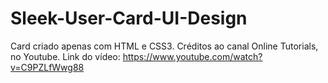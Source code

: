 # Sleek-User-Card-UI-Design
Card criado apenas com HTML e CSS3. Créditos ao canal Online Tutorials, no Youtube. Link do vídeo: https://www.youtube.com/watch?v=C9PZLfWwg88 
